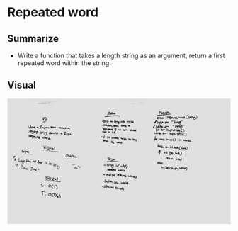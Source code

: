 # Repeated word

## Summarize
- Write a function that takes a length string as an argument, return a first repeated word within the string.

## Visual
![repeated word whiteboard](../../assets/repeated_words.jpg)
